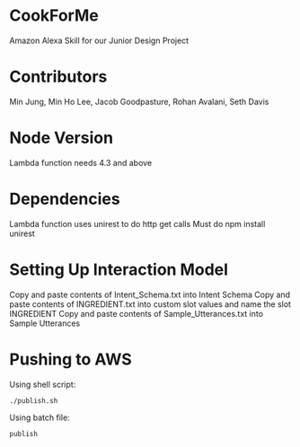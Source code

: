 # CookForMe
Amazon Alexa Skill for our Junior Design Project

# Contributors
Min Jung, Min Ho Lee, Jacob Goodpasture, Rohan Avalani, Seth Davis

# Node Version
Lambda function needs 4.3 and above

# Dependencies
Lambda function uses unirest to do http get calls
Must do npm install unirest

# Setting Up Interaction Model
Copy and paste contents of Intent_Schema.txt into Intent Schema
Copy and paste contents of INGREDIENT.txt into custom slot values and name the slot INGREDIENT
Copy and paste contents of Sample_Utterances.txt into Sample Utterances

# Pushing to AWS
Using shell script:
```
./publish.sh
```
Using batch file:
```
publish
```